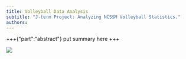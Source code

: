```yaml
---
title: Volleyball Data Analysis
subtitle: "J-term Project: Analyzing NCSSM Volleyball Statistics."
authors:
---
```


+++{"part":"abstract"}
put summary here
+++

![](#my-cell)
